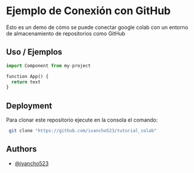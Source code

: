 
# Ejemplo de Conexión con GitHub

Esto es un demo de cómo se puede conectar google colab con un entorno de almacenamiento de repositorios como GitHub


## Uso / Ejemplos

```python
import Component from my-project

function App() {
  return text
}
```

## Deployment
Para clonar este repositorio ejecute en la consola el comando:
```bash
 git clone "https://github.com/ivancho523/tutorial_colab"
```



## Authors

- [@ivancho523](https://github.com/ivancho523)

